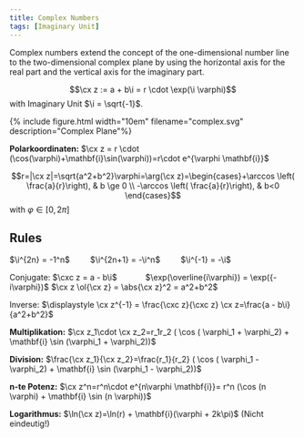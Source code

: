 ```yaml
---
title: Complex Numbers
tags: [Imaginary Unit]
---
```


Complex numbers extend the concept of the one-dimensional number line to the two-dimensional complex plane by using the horizontal axis for the real part and the vertical axis for the imaginary part.

$$\cx z := a + b\i = r \cdot \exp(\i \varphi)$$ 
with Imaginary Unit $\i = \sqrt{-1}$.


{% include figure.html width="10em" filename="complex.svg" description="Complex Plane"%}


**Polarkoordinaten:** $\cx z = r \cdot (\cos(\varphi)+\mathbf{i}\sin(\varphi))=r\cdot e^{\varphi \mathbf{i}}$

$$r=|\cx z|=\sqrt{a^2+b^2}\varphi=\arg(\cx z)=\begin{cases}+\arccos \left( \frac{a}{r}\right),  & b \ge 0 \\  -\arccos \left( \frac{a}{r}\right), & b<0 \end{cases}$$
with $\varphi \in [0, 2 \pi]$



## Rules
$\i^{2n} = -1^n$ &emsp;&emsp; $\i^{2n+1} = -\i^n$ &emsp;&emsp; $\i^{-1} = -\i$

Conjugate: $\cxc z = a - b\i$ &emsp;&emsp;&emsp; $\exp(\overline{i\varphi}) = \exp({-i\varphi})$
$\cx z \ol{\cx z} = \abs{\cx z}^2 = a^2+b^2$

Inverse: $\displaystyle \cx z^{-1} = \frac{\cxc z}{\cxc z} \cx z=\frac{a - b\i}{a^2+b^2}$


**Multiplikation:** $\cx z_1\cdot \cx z_2=r_1r_2 ( \cos ( \varphi_1 + \varphi_2) + \mathbf{i} \sin (\varphi_1 + \varphi_2))$

**Division:** $\frac{\cx z_1}{\cx z_2}=\frac{r_1}{r_2} ( \cos ( \varphi_1 - \varphi_2) + \mathbf{i} \sin (\varphi_1 - \varphi_2))$

**n-te Potenz:** $\cx z^n=r^n\cdot e^{n\varphi \mathbf{i}}= r^n (\cos (n \varphi) + \mathbf{i} \sin (n \varphi))$

**Logarithmus:** $\ln(\cx z)=\ln(r) + \mathbf{i}(\varphi + 2k\pi)$  (Nicht eindeutig!)

